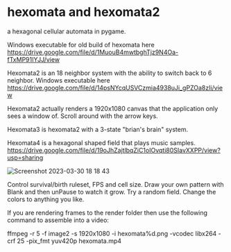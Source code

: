 # hexomata and hexomata2
a hexagonal cellular automata in pygame.

Windows executable for old build of hexomata here https://drive.google.com/file/d/1MuouB4mwtbghTjz9N4Oa-fTxMP91IYJJ/view

Hexomata2 is an 18 neighbor system with the ability to switch back to 6 neighbor. Windows executable here https://drive.google.com/file/d/14psNYcqUSVCzmia4938uJi_gPZOa8zIi/view

Hexomata2 actually renders a 1920x1080 canvas that the application only sees a window of. Scroll around with the arrow keys.

Hexomata3 is hexomata2 with a 3-state "brian's brain" system.

Hexomata4 is a hexagonal shaped field that plays music samples. https://drive.google.com/file/d/19oJhZajtlbqZiC1oIOvqti80SIavXXPP/view?usp=sharing

![Screenshot 2023-03-30 18 18 43](https://user-images.githubusercontent.com/25610408/228976394-f21856ba-17c5-414c-86b1-90b7eeaca5f5.png)

Control survival/birth ruleset, FPS and cell size. Draw your own pattern with Blank and then unPause to watch it grow. Try a random field. Change the colors to anything you like.

If you are rendering frames to the render folder then use the following command to assemble into a video:

ffmpeg -r 5 -f image2 -s 1920x1080 -i hexomata%d.png -vcodec libx264 -crf 25  -pix_fmt yuv420p hexomata.mp4
